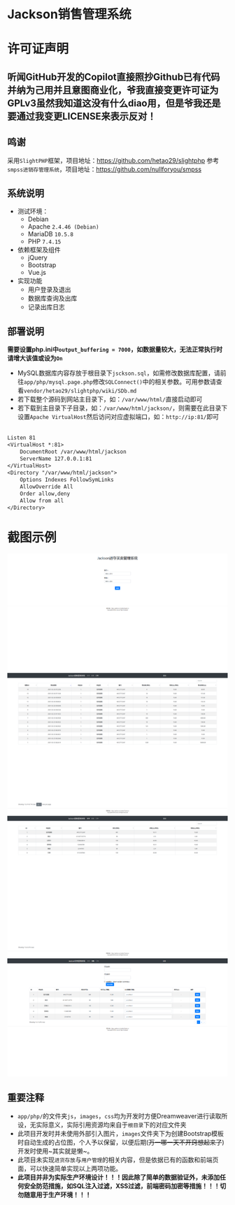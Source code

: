# Jackson销售管理系统
# 许可证声明
听闻GitHub开发的Copilot直接照抄Github已有代码并纳为己用并且意图商业化，爷我直接变更许可证为GPLv3虽然我知道这没有什么diao用，但是爷我还是要通过我变更LICENSE来表示反对！
---
## 鸣谢
采用`SlightPHP`框架，项目地址：https://github.com/hetao29/slightphp
参考`smpss进销存管理系统`，项目地址：https://github.com/nullforyou/smpss

## 系统说明
* 测试环境：
  * Debian
  * Apache `2.4.46 (Debian)`
  * MariaDB `10.5.8`
  * PHP `7.4.15`
* 依赖框架及组件
  * jQuery
  * Bootstrap
  * Vue.js
* 实现功能
  * 用户登录及退出
  * 数据库查询及出库
  * 记录出库日志

## 部署说明
__需要设置php.ini中`output_buffering = 7000`，如数据量较大，无法正常执行时请增大该值或设为`On`__
* MySQL数据库内容存放于根目录下`jsckson.sql`，如需修改数据库配置，请前往`app/php/mysql.page.php`修改`SQLConnect()`中的相关参数。可用参数请查看`vendor/hetao29/slightphp/wiki/SDb.md`
* 若下载整个源码到网站主目录下，如：`/var/www/html/`直接启动即可
* 若下载到主目录下子目录，如：`/var/www/html/jackson/`，则需要在此目录下设置`Apache VirtualHost`然后访问对应虚拟端口，如：`http://ip:81/`即可
<pre><code>
Listen 81
&lt;VirtualHost *:81&gt;
    DocumentRoot /var/www/html/jackson
    ServerName 127.0.0.1:81
&lt;/VirtualHost&gt;
&lt;Directory "/var/www/html/jackson"&gt;
    Options Indexes FollowSymLinks
    AllowOverride All
    Order allow,deny
    Allow from all
&lt;/Directory&gt;
</code></pre>

# 截图示例
![image](登录页.png)
![image](订单页.png)
![image](库存页.png)
![image](销售页.png)

## 重要注释
* `app/php/`的文件夹`js`，`images`，`css`均为开发时方便Dreamweaver进行读取所设，无实际意义，实际引用资源均来自于`根目录`下的对应文件夹
* 此项目开发时并未使用外部引入图片，`images`文件夹下为创建Bootstrap模板时自动生成的占位图，个人予以保留，以便后期(~~万一哪一天不开窍想起来了~~)开发时使用~其实就是懒~。
* 此项目未实现`进货存放`与`用户管理`的相关内容，但是依据已有的函数和前端页面，可以快速简单实现以上两项功能。
* __此项目并非为实际生产环境设计！！！因此除了简单的数据验证外，未添加任何安全防范措施，如SQL注入过滤，XSS过滤，前端密码加密等措施！！！切勿随意用于生产环境！！！__
